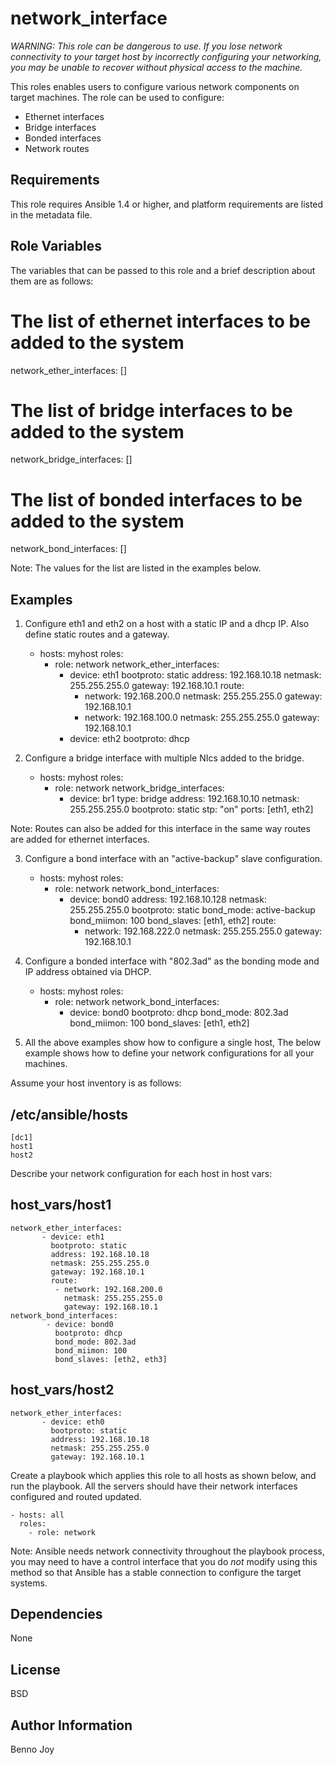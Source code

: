 network_interface
=================

_WARNING: This role can be dangerous to use. If you lose network connectivity
to your target host by incorrectly configuring your networking, you may be
unable to recover without physical access to the machine._

This roles enables users to configure various network components on target
machines. The role can be used to configure:

- Ethernet interfaces
- Bridge interfaces
- Bonded interfaces
- Network routes

Requirements
------------

This role requires Ansible 1.4 or higher, and platform requirements are listed
in the metadata file.

Role Variables
--------------

The variables that can be passed to this role and a brief description about
them are as follows:

# The list of ethernet interfaces to be added to the system
network_ether_interfaces: []

# The list of bridge interfaces to be added to the system
network_bridge_interfaces: []

# The list of bonded interfaces to be added to the system
network_bond_interfaces: []

Note: The values for the list are listed in the examples below.

Examples
--------

1) Configure eth1 and eth2 on a host with a static IP and a dhcp IP. Also
define static routes and a gateway.

    - hosts: myhost
      roles:
        - role: network
          network_ether_interfaces:
           - device: eth1
             bootproto: static
             address: 192.168.10.18
             netmask: 255.255.255.0
             gateway: 192.168.10.1
             route:
              - network: 192.168.200.0
                netmask: 255.255.255.0
                gateway: 192.168.10.1
              - network: 192.168.100.0
                netmask: 255.255.255.0
                gateway: 192.168.10.1
           - device: eth2
             bootproto: dhcp

2) Configure a bridge interface with multiple NIcs added to the bridge.

    - hosts: myhost
      roles:
        - role: network
          network_bridge_interfaces:
           -  device: br1
              type: bridge
              address: 192.168.10.10
              netmask: 255.255.255.0
              bootproto: static
              stp: "on"
              ports: [eth1, eth2]

Note: Routes can also be added for this interface in the same way routes are
added for ethernet interfaces.

3) Configure a bond interface with an "active-backup" slave configuration.

    - hosts: myhost
      roles:
        - role: network
          network_bond_interfaces:
            - device: bond0
              address: 192.168.10.128
              netmask: 255.255.255.0
              bootproto: static
              bond_mode: active-backup
              bond_miimon: 100
              bond_slaves: [eth1, eth2]
              route:
              - network: 192.168.222.0
                netmask: 255.255.255.0
                gateway: 192.168.10.1

4) Configure a bonded interface with "802.3ad" as the bonding mode and IP
address obtained via DHCP.

    - hosts: myhost
      roles:
        - role: network
          network_bond_interfaces:
            - device: bond0
              bootproto: dhcp
              bond_mode: 802.3ad
              bond_miimon: 100
              bond_slaves: [eth1, eth2]

5) All the above examples show how to configure a single host, The below
example shows how to define your network configurations for all your machines.

Assume your host inventory is as follows:

/etc/ansible/hosts
------------------

    [dc1]
    host1
    host2

Describe your network configuration for each host in host vars:

host_vars/host1
---------------

    network_ether_interfaces:
           - device: eth1
             bootproto: static
             address: 192.168.10.18
             netmask: 255.255.255.0
             gateway: 192.168.10.1
             route:
              - network: 192.168.200.0
                netmask: 255.255.255.0
                gateway: 192.168.10.1
    network_bond_interfaces:
            - device: bond0
              bootproto: dhcp
              bond_mode: 802.3ad
              bond_miimon: 100
              bond_slaves: [eth2, eth3]

host_vars/host2
---------------

    network_ether_interfaces:
           - device: eth0
             bootproto: static
             address: 192.168.10.18
             netmask: 255.255.255.0
             gateway: 192.168.10.1

Create a playbook which applies this role to all hosts as shown below, and run
the playbook. All the servers should have their network interfaces configured
and routed updated.

    - hosts: all
      roles:
        - role: network

Note: Ansible needs network connectivity throughout the playbook process, you
may need to have a control interface that you do *not* modify using this
method so that Ansible has a stable connection to configure the target
systems.

Dependencies
------------

None

License
-------

BSD

Author Information
------------------

Benno Joy

